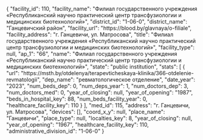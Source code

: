 {
    "facility_id": 110,
    "facility_name": "Филиал государственного учреждения «Республиканский научно практический центр трансфузиологии и медицинских биотехнологий»",
    "district_id": "1-06-0",
    "district_name": "Ганцевичский район",
    "facility_url": "https:\/\/blood.by\/glavnaya\/o-filiale",
    "facility_address": "г. Ганцевичи, ул. Матросова",
    "title": "Филиал государственного учреждения «Республиканский научно практический центр трансфузиологии и медицинских биотехнологий»",
    "facility_type": null,
    "ap_1": "66",
    "name": "Филиал государственного учреждения «Республиканский научно практический центр трансфузиологии и медицинских биотехнологий»",
    "state": "public institution",
    "stats": [
        {
            "url": "https:\/\/msth.by\/otdelenya\/terapevticheskaya-klinika\/366-otdelenie-revmatologii",
            "dep_name": "ревматологическое отделение",
            "date_year": "2023",
            "num_beds_dep": 0,
            "num_deps_year": 1,
            "num_doctors_dep": 3,
            "num_doctors_med": 0,
            "year_of_closing": null,
            "year_of_opening": "1987",
            "beds_in_hospital_key": 88,
            "num_beds_facility_year": 0,
            "healthcare_facility_key": 110
        }
    ],
    "med_id": 115,
    "address": "г. Ганцевичи, ул. Матросова",
    "devices": [],
    "coord_x_y": null,
    "place_name": "Ганцевичи",
    "place_type": null,
    "localties_key": 8,
    "year_of_closing": null,
    "year_of_opening": "1967",
    "healthcare_facility_key": 110,
    "administrative_division_id": "1-06-0"
}